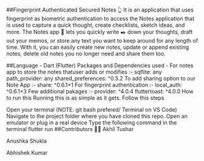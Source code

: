 ##Fingerprint Authenticated Secured Notes 👆
It is an application that uses fingerprint as biometric authentication to access the Notes application that is used to capture a quick thought, create checklists, sketch ideas, and more. The Notes app 📝 lets you quickly write ✒️ down your thoughts, draft out your memos, or store any text you want to keep around for any length of time. With it, you can easily create new notes, update or append existing notes, delete old notes you no longer need and share them too.

##Language - Dart (Flutter)
Packages and Dependencies used -
For notes app to store the notes thatuser adds or modifies :- sqflite: any
path_provider: any
shared_preferences: ^0.5.2
To add sharing option to our Note App :- share: ^0.6.1+1
For fingerprint authentication :- local_auth: ^0.6.1+3
Few additional pakages :-
provider: ^4.0.4
fluttertoast: ^4.0.0
How to run this
Running this is as simple as it gets. Follow this steps

Open your terminal (NOTE: git bash prefered/ Terminal on VS Code)
Navigate to the project folder where you have cloned this repo.
Open an emulator or plug in a real device
Type the following command in the terminal
flutter run
##Contributors 👩‍💻
Akhil Tushar

Anushka Shukla

Abhishek Kumar
